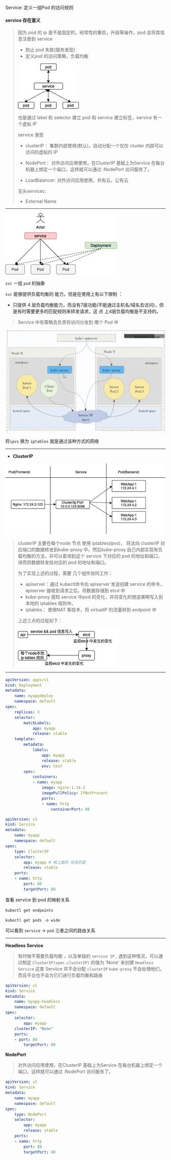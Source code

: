 Service: 定义一组Pod 的访问规则

#### service 存在意义

> 因为 pod 的 ip 是不是固定的，经常性的重启，升级等操作，pod 会将其信息注册到 service
>
> * 防止 pod 失联(服务发现)
> * 定义pod 的访问策略，负载均衡
>
> ![a](./pic/service.png)
>
> 也是通过 label 和 selector 建立 pod 和 service 建立标签，service 有一个虚拟 IP
>
> service 类型
>
> * clusterIP： 集群内部使用(默认)，自动分配一个仅仅 cluster 内部可以访问的虚拟的 IP
>
> * NodePort： 对外访问应用使用，在ClusterIP 基础上为Service 在每台机器上绑定一个端口，这样就可以通过 <NodeIp>:NodePort 访问服务了。
>
> * LoadBalancer:  对外访问应用使用，共有云，公有云
>
> 无头servicec:
>
> * External Name

---

![a](./pic/svc.png)

`svc` 一组 `pod` 的抽象

`svc`  能够提供负载均衡的 能力，但是在使用上有以下限制 ：

* 只提供 4 层负载均衡能力，而没有7层功能(不能通过主机名/域名去访问)，但是有时需要更多的匹配规则来转发请求，这 点 上4层负载均衡是不支持的。

> Service 中有策略去负责将访问分发到 哪个 Pod 中

![a](./pic/net.png)

将`ipvs` 换为 `iptables` 就是通过该种方式的网络

---

* **ClusterIP**

![a](./pic/svc1.png)

>  clusterIP 主要在每个node 节点 使用 iptables(ipvs)， 将法向 clusterIP  对应端口的数据转发到kube-proxy 中，然后kube-proxy 自己内部实现有负载均衡的方法，并可以查询到这个 service 下对应的 pod 的地址和端口，进而将数据转发给对应的  pod 的地址和端口。
>
> 为了实现上述的过程，需要 几个组件协同工作：
>
> * apiserver：通过 kubectl命令向 apiserver 发送创建 service 的命令，apiserver 接收到请求之后，将数据存储到 etcd 中
> * kube-proxy 感知 service 中pod 的变化，并将变化的想逆袭啊写入到本地的 iptables 规则中。
> * iptables： 使用NAT 等技术，将 virtualIP 的流量转到 endpoint 中
>
> 上述三点的过程如下：
>
> ![a](./pic/net1.png)

---

```yaml
apiVersion: apps/v1
kind: Deployment
metadata:
	name: myappdeploy
	namespace: default
spec:
	replicas: 3
	selector:
		matchLabels:
			app: myapp
			release: stable
	template:
		metadata:
			labels:
				app: myapp
				release: stable
				env: test
		spec:
			containers:
			- name: myapp
				image: nginx:1.14.2
				imagePullPolicy: IfNotPresent
				ports:
				- name: http
					containerPort: 80
```

```yaml
apiVersion: v1
kind: Service
metadata:
	name: myapp
	namespace: default
spec:
	type: ClusterIP
	selector:
		app: myapp # 和上面的 标签匹配
		release: stable 
	ports:
	- name: http
		port: 80
		targetPort: 80
```

查看 service 到 pod 的映射关系

`kubectl get endpoints`

`kubectl get pods -o wide`

可以看到 `service` -> `pod` 三者之间的路由关系

---

**Headless Service**

> 有时候不需要负载均衡 ，以及单独的 `service IP` , 遇到这种情况，可以通过制定 `ClusterIP(spec.clusterIP)` 的值为 'None' 来创建 `Headless Service` 这类 Serviice 并不会分配 `clusterIP`  `kube-proxy` 不会处理他们，而且平台也不会为它们进行负载均衡和路由

```yaml
apiVersion: v1
kind: Service
metadata:
	name: myapp-headless
	namespace: default
spec:
	selector:
		app: myapp
	clusterIP: "None"
	ports:
	- port: 80
		targetPort: 80	
```

**NodePort**

> 对外访问应用使用，在ClusterIP 基础上为Service 在每台机器上绑定一个端口，这样就可以通过 <NodeIp>:NodePort 访问服务了。

```yaml
apiVersion: v1
kind: Service
metadata:
	name: myapp
	namespace: default
spec:
	type: NodePort
	selector:
		app: myapp 
		release: stable 
	ports:
	- name: http
		port: 80
		targetPort: 80
```

